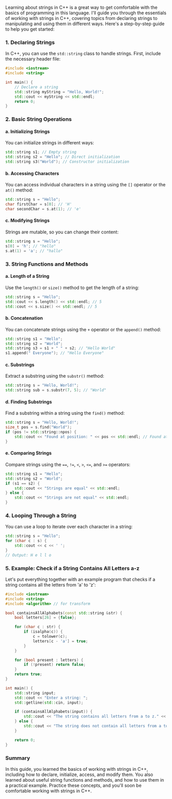 Learning about strings in C++ is a great way to get comfortable with the basics of programming in this language. I'll guide you through the essentials of working with strings in C++, covering topics from declaring strings to manipulating and using them in different ways. Here's a step-by-step guide to help you get started:

### 1. Declaring Strings
In C++, you can use the `std::string` class to handle strings. First, include the necessary header file:

```cpp
#include <iostream>
#include <string>

int main() {
    // Declare a string
    std::string myString = "Hello, World!";
    std::cout << myString << std::endl;
    return 0;
}
```

### 2. Basic String Operations
#### a. Initializing Strings
You can initialize strings in different ways:

```cpp
std::string s1; // Empty string
std::string s2 = "Hello"; // Direct initialization
std::string s3("World"); // Constructor initialization
```

#### b. Accessing Characters
You can access individual characters in a string using the `[]` operator or the `at()` method:

```cpp
std::string s = "Hello";
char firstChar = s[0]; // 'H'
char secondChar = s.at(1); // 'e'
```

#### c. Modifying Strings
Strings are mutable, so you can change their content:

```cpp
std::string s = "Hello";
s[0] = 'h'; // "hello"
s.at(1) = 'a'; // "hallo"
```

### 3. String Functions and Methods
#### a. Length of a String
Use the `length()` or `size()` method to get the length of a string:

```cpp
std::string s = "Hello";
std::cout << s.length() << std::endl; // 5
std::cout << s.size() << std::endl; // 5
```

#### b. Concatenation
You can concatenate strings using the `+` operator or the `append()` method:

```cpp
std::string s1 = "Hello";
std::string s2 = "World";
std::string s3 = s1 + " " + s2; // "Hello World"
s1.append(" Everyone"); // "Hello Everyone"
```

#### c. Substrings
Extract a substring using the `substr()` method:

```cpp
std::string s = "Hello, World!";
std::string sub = s.substr(7, 5); // "World"
```

#### d. Finding Substrings
Find a substring within a string using the `find()` method:

```cpp
std::string s = "Hello, World!";
size_t pos = s.find("World");
if (pos != std::string::npos) {
    std::cout << "Found at position: " << pos << std::endl; // Found at position: 7
}
```

#### e. Comparing Strings
Compare strings using the `==`, `!=`, `<`, `>`, `<=`, and `>=` operators:

```cpp
std::string s1 = "Hello";
std::string s2 = "World";
if (s1 == s2) {
    std::cout << "Strings are equal" << std::endl;
} else {
    std::cout << "Strings are not equal" << std::endl;
}
```

### 4. Looping Through a String
You can use a loop to iterate over each character in a string:

```cpp
std::string s = "Hello";
for (char c : s) {
    std::cout << c << ' ';
}
// Output: H e l l o 
```

### 5. Example: Check if a String Contains All Letters a-z
Let's put everything together with an example program that checks if a string contains all the letters from 'a' to 'z':

```cpp
#include <iostream>
#include <string>
#include <algorithm> // for transform

bool containsAllAlphabets(const std::string &str) {
    bool letters[26] = {false};

    for (char c : str) {
        if (isalpha(c)) {
            c = tolower(c);
            letters[c - 'a'] = true;
        }
    }

    for (bool present : letters) {
        if (!present) return false;
    }
    return true;
}

int main() {
    std::string input;
    std::cout << "Enter a string: ";
    std::getline(std::cin, input);

    if (containsAllAlphabets(input)) {
        std::cout << "The string contains all letters from a to z." << std::endl;
    } else {
        std::cout << "The string does not contain all letters from a to z." << std::endl;
    }

    return 0;
}
```

### Summary
In this guide, you learned the basics of working with strings in C++, including how to declare, initialize, access, and modify them. You also learned about useful string functions and methods, and how to use them in a practical example. Practice these concepts, and you'll soon be comfortable working with strings in C++.
